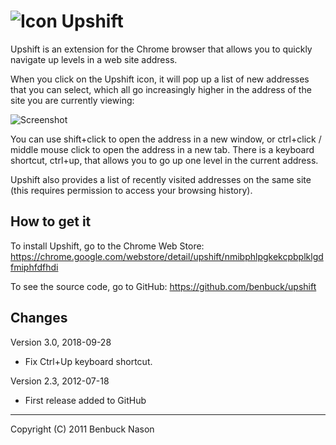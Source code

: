 # ![Icon](https://raw.githubusercontent.com/benbuck/upshift/master/resources/icon.png) Upshift

Upshift is an extension for the Chrome browser that allows you to quickly navigate up levels in a web site address.

When you click on the Upshift icon, it will pop up a list of new addresses that you can select, which all go increasingly higher in the address of the site you are currently viewing:

![Screenshot](https://raw.githubusercontent.com/benbuck/upshift/master/resources/screenshot.png)

You can use shift+click to open the address in a new window, or ctrl+click / middle mouse click to open the address in a new tab. There is a keyboard shortcut, ctrl+up, that allows you to go up one level in the current address.

Upshift also provides a list of recently visited addresses on the same site (this requires permission to access your browsing history).

## How to get it

To install Upshift, go to the Chrome Web Store: https://chrome.google.com/webstore/detail/upshift/nmibphlpgkekcpbplklgdfmiphfdfhdi

To see the source code, go to GitHub: https://github.com/benbuck/upshift

## Changes

Version 3.0, 2018-09-28
- Fix Ctrl+Up keyboard shortcut.

Version 2.3, 2012-07-18
- First release added to GitHub

---
Copyright (C) 2011 Benbuck Nason